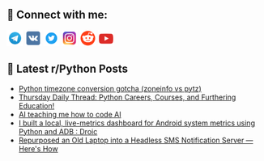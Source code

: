 ## 🔎 Connect with me:
[<img src="https://github.com/bullbesh/bullbesh/blob/main/images/Telegram.png" width="32" height="32" />](https://t.me/bullbesh)
[<img src="https://github.com/bullbesh/bullbesh/blob/main/images/VK.png" width="32" height="32" />](https://vk.com/bullbesh)
[<img src="https://github.com/bullbesh/bullbesh/blob/main/images/Twitter.png" width="32" height="32" />](https://twitter.com/bullbesh1)
[<img src="https://github.com/bullbesh/bullbesh/blob/main/images/Instagram.png" width="32" height="32" />](https://www.instagram.com/bullbesh)
[<img src="https://github.com/bullbesh/bullbesh/blob/main/images/Reddit.png" width="32" height="32" />](https://www.reddit.com/user/bullbesh)
[<img src="https://github.com/bullbesh/bullbesh/blob/main/images/YouTube.png" width="32" height="32" />](https://www.youtube.com/channel/UCtfjRs6uzgq5mfm8S06WTcg)

## 📕 Latest r/Python Posts
<!-- BLOG-POST-LIST:START -->
- [Python timezone conversion gotcha &lpar;zoneinfo vs pytz&rpar;](https://www.reddit.com/r/Python/comments/1kxxgf9/python_timezone_conversion_gotcha_zoneinfo_vs_pytz/)
- [Thursday Daily Thread: Python Careers, Courses, and Furthering Education!](https://www.reddit.com/r/Python/comments/1kxwlna/thursday_daily_thread_python_careers_courses_and/)
- [AI teaching me how to code AI](https://www.reddit.com/r/Python/comments/1kxw74u/ai_teaching_me_how_to_code_ai/)
- [I built a local, live-metrics dashboard for Android system metrics using Python and ADB : Droic](https://www.reddit.com/r/Python/comments/1kxv6cr/i_built_a_local_livemetrics_dashboard_for_android/)
- [Repurposed an Old Laptop into a Headless SMS Notification Server — Here&#39;s How](https://www.reddit.com/r/Python/comments/1kxs9b0/repurposed_an_old_laptop_into_a_headless_sms/)
<!-- BLOG-POST-LIST:END -->
